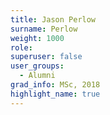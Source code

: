 ```yaml
---
title: Jason Perlow
surname: Perlow
weight: 1000
role:
superuser: false
user_groups:
  - Alumni
grad_info: MSc, 2018
highlight_name: true
---
```

